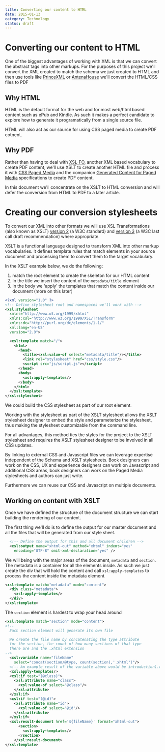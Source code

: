 ```yaml
---
title: Converting our content to HTML
date: 2015-01-13
category: Technology
status: draft
---
```


# Converting our content to HTML

One of the biggest advantages of working with XML is that we can convert the abstract tags into other markups. For the purposes of this project we'll convert the XML created to match the schema we just created to HTML and then use tools like [PrinceXML](http://www.princexml.com) or [AntenaHouse](http://www.antennahouse.com) we'll convert the HTML/CSS files to PDF

## Why HTML

HTML is the default format for the web and for most web/html based content such as ePub and Kindle. As such it makes a perfect candidate to explore how to generate it programatically from a single source file. 

HTML will also act as our source for using CSS paged media to create PDF cotnent.

## Why PDF

Rather than having to deal with [XSL-FO](http://www.w3.org/TR/2006/REC-xsl11-20061205/), another XML based vocabulary to create PDF content, we'll use XSLT to create another HTML file and process it with [CSS Paged Media](http://dev.w3.org/csswg/css-page-3/) and the companion [Generated Content for Paged Media](http://www.w3.org/TR/css-gcpm-3/) specifications to create PDF content. 

In this document we'll concentrate on the XSLT to HTML conversion and will defer the conversion from HTML to PDF to a later article.

# Creating our conversion stylesheets

To convert our XML into other formats we will use XSL Transformations (also known as XSLT) [version 2](http://www.w3.org/TR/xslt) (a W3C standard) and [version 3](http://www.w3.org/TR/xslt-30/) (a W3C last call draft recommendation) where appropriate.

XSLT is a functional language designed to transform XML into other markup vocabularies. It defines template rules that match elements in your source document and processing them to convert them to the target vocabulary. 

In the XSLT example below, we do the following:

1. match the root element to create the skeleton for our HTML content
2. In the title we insert the content of the `metadata/title` element
3. In the body we 'apply' the templates that match the content inside our document (more on this later)

```xml
<?xml version="1.0" ?>
<!-- Define stylesheet root and namespaces we'll work with -->
<xsl:stylesheet
  xmlns="http://www.w3.org/1999/xhtml"
  xmlns:xsl="http://www.w3.org/1999/XSL/Transform"
  xmlns:dc="http://purl.org/dc/elements/1.1/"
  xml:lang="en-US"
  version="2.0">

  <xsl:template match="/">
    <html>
      <head>
        <title><xsl:value-of select="metadata/title"/></title>
        <link rel="stylesheet" href="css/style.css"/>
        <script src="js/script.js"></script>
      </head>
      <body>
        <xsl:apply-templates/>
      </body>
    </html>
  </xsl:template>
</xsl:stylesheet>
```

We could build the CSS stylesheet as part of our root element. 

Working with the stylesheet as part of the XSLT stylesheet allows the XSLT stylesheet designer to embed the style and parameterize the stylesheet, thus making the stylesheet customizable from the command line. 

For all advantages, this method ties the styles for the project to the XSLT stylesheet and requires the XSLT stylesheet designer to be involved in all CSS updates. 

By linking to external CSS and Javascript files we can leverage expertise independent of the Schema and XSLT stylesheets. Book designers can work on the CSS, UX and experience designers can work on Javascript and additional CSS areas, book designers can work on the Paged Media stylesheets and authors can just write.

Furthermore we can reuse our CSS and Javascript on multiple documents.

## Working on content with XSLT

Once we have defined the structure of the document structure we can start building the rendering of our content. 

The first thing we'll do is to define the output for our master document and all the files that will be generated from our style sheet. 

```xml
  <!-- Define the output for this and all document children -->
  <xsl:output name="xhtml-out" method="xhtml" indent="yes"
    encoding="UTF-8" omit-xml-declaration="yes" />
```

We will being with the major areas of the document, `metadata` and `section`. The metadata is a container for all the elements inside. As such we just create the div that will hold the content and call `xsl:apply-templates` to process the content inside the metadata element.

```xml
<xsl:template match="metadata" mode="content">
  <div class="metadata">
    <xsl:apply-templates/>
  </div>
</xsl:template>
```

The `section` element is hardest to wrap your head around

```xml
<xsl:template match="section" mode="content">
<!--
  Each section element will generate its own file

  We create the file name by concatenating the type attribute
  for the section, the count of how many sections of that type
  there are and the .xhtml extension
-->
  <xsl:variable name="fileName"
    select="concat(section/@type, count(section),'.xhtml')"/>
  <!-- An example result of the variable above would be introduction1.xhtml -->
  <xsl:apply-templates/>
  <xsl:if test="(@class)">
    <xsl:attribute name="class">
      <xsl:value-of select="@class"/>
    </xsl:attribute>
  </xsl:if>
  <xsl:if test="(@id)">
    <xsl:attribute name="id">
      <xsl:value-of select="@id"/>
    </xsl:attribute>
  </xsl:if>
  <xsl:result-document href='${fileName}' format="xhtml-out">
      <section>
        <xsl:apply-templates/>
      </section>
    </xsl:result-document>
</xsl:template>
```

```xml

```
